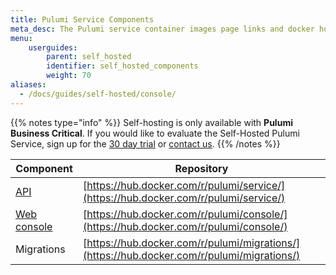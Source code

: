 ```yaml
---
title: Pulumi Service Components
meta_desc: The Pulumi service container images page links and docker hub links.
menu:
    userguides:
        parent: self_hosted
        identifier: self_hosted_components
        weight: 70
aliases:
  - /docs/guides/self-hosted/console/
---
```


{{% notes type="info" %}}
Self-hosting is only available with **Pulumi Business Critical**. If you would like to evaluate the Self-Hosted Pulumi Service, sign up for the [30 day trial](/product/self-hosted#self-hosted-trial) or [contact us](/contact).
{{% /notes %}}

| Component | Repository |
| --------- | ---------- |
| [API](/docs/guides/self-hosted/components/api) | [https://hub.docker.com/r/pulumi/service/](https://hub.docker.com/r/pulumi/service/) |
| [Web console](/docs/guides/self-hosted/console) |	[https://hub.docker.com/r/pulumi/console/](https://hub.docker.com/r/pulumi/console/) |
| Migrations | [https://hub.docker.com/r/pulumi/migrations/](https://hub.docker.com/r/pulumi/migrations/) |
